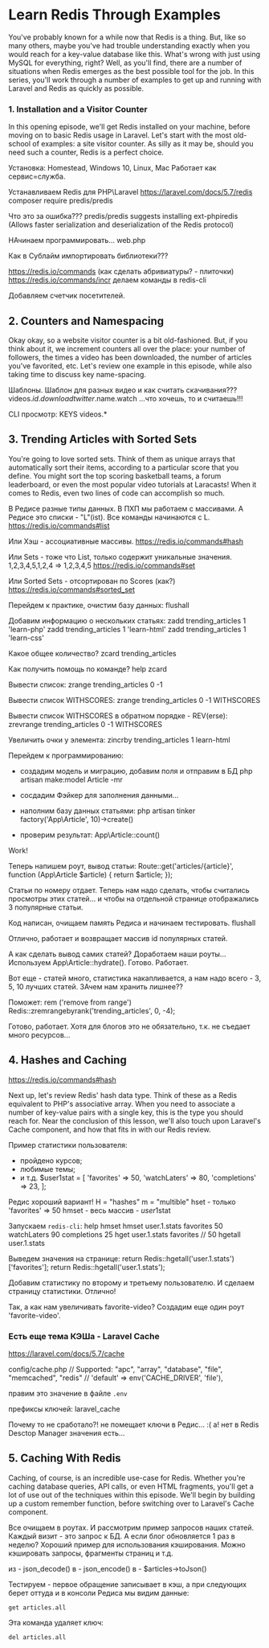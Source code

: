 # Learn Redis Through Examples

You've probably known for a while now that Redis is a thing. But, like so many others, maybe you've had trouble understanding exactly when you would reach for a key-value database like this. What's wrong with just using MySQL for everything, right? Well, as you'll find, there are a number of situations when Redis emerges as the best possible tool for the job. In this series, you'll work through a number of examples to get up and running with Laravel and Redis as quickly as possible.

### 1. Installation and a Visitor Counter
In this opening episode, we'll get Redis installed on your machine, before moving on to basic Redis usage in Laravel. Let's start with the most old-school of examples: a site visitor counter. As silly as it may be, should you need such a counter, Redis is a perfect choice.

Установка: Homestead, Windows 10, Linux, Mac
Работает как сервис=служба.

Устанавливаем Redis для PHP\Laravel
https://laravel.com/docs/5.7/redis
composer require predis/predis

Что это за ошибка???
predis/predis suggests installing ext-phpiredis (Allows faster serialization and deserialization of the Redis protocol)

НАчинаем программировать...
web.php

Как в Сублайм импортировать библиотеки???


https://redis.io/commands (как сделать абривиатуры? - плиточки)
https://redis.io/commands/incr
делаем команды в redis-cli

Добавляем счетчик посетителей.

## 2. Counters and Namespacing
Okay okay, so a website visitor counter is a bit old-fashioned. But, if you think about it, we increment counters all over the place: your number of followers, the times a video has been downloaded, the number of articles you've favorited, etc. Let's review one example in this episode, while also taking time to discuss key name-spacing.

Шаблоны. Шаблон для разных видео и как считать скачивания???
videos.$id.download
twitter.$name.watch
...что хочешь, то и считаешь!!!

CLI
просмотр:
KEYS videos.*

## 3. Trending Articles with Sorted Sets
You're going to love sorted sets. Think of them as unique arrays that automatically sort their items, according to a particular score that you define. You might sort the top scoring basketball teams, a forum leaderboard, or even the most popular video tutorials at Laracasts! When it comes to Redis, even two lines of code can accomplish so much.

В Редисе разные типы данных. В ПХП мы работаем с массивами. А Редисе это списки - "L"(ist). Все команды начинаются с L.
https://redis.io/commands#list

Или Хэш - ассоциативные массивы.
https://redis.io/commands#hash

Или Sets - тоже что List, только содержит уникальные значения.
1,2,3,4,5,1,2,4 => 1,2,3,4,5
https://redis.io/commands#set

Или Sorted Sets - отсортирован по Scores (как?)
https://redis.io/commands#sorted_set

Перейдем к практике, очистим базу данных:
flushall

Добавим информацию о нескольких статьях:
zadd trending_articles 1 'learn-php'
zadd trending_articles 1 'learn-html'
zadd trending_articles 1 'learn-css'

Какое общее количество?
zcard trending_articles

Как получить помощь по команде?
help zcard

Вывести список:
zrange trending_articles 0 -1

Вывести список WITHSCORES:
zrange trending_articles 0 -1 WITHSCORES

Вывести список WITHSCORES в обратном порядке - REV(erse):
zrevrange trending_articles 0 -1 WITHSCORES

Увеличить очки у элемента:
zincrby trending_articles 1 learn-html

Перейдем к программированию:
- создадим модель и миграцию, добавим поля и отправим в БД
php artisan make:model Article -mr

- сосдадим Фэйкер для заполнения данными...

- наполним базу данных статьями:
php artisan tinker
factory('App\Article', 10)->create()

- проверим результат:
App\Article::count()

Work!

Теперь напишем роут, вывод статьи:
Route::get('articles/{article}', function (App\Article $article) {
    return $article;
});

Статьи по номеру отдает. Теперь нам надо сделать, чтобы считались просмотры этих статей... и чтобы на отдельной странице отображались 3 популярные статьи.

Код написан, очищаем память Редиса и начинаем тестировать.
flushall

Отлично, работает и возвращает массив id популярных статей.

А как сделать вывод самих статей? Доработаем наши роуты... Используем App\Article::hydrate(). Готово. Работает.

Вот еще - статей много, статистика накапливается, а нам надо всего - 3, 5, 10 лучших статей. ЗАчем нам хранить лишнее??

Поможет: rem ('remove from range')
Redis::zremrangebyrank('trending_articles', 0, -4);

Готово, работает. Хотя для блогов это не обязательно, т.к. не съедает много ресурсов...

## 4. Hashes and Caching
https://redis.io/commands#hash

Next up, let's review Redis' hash data type. Think of these as a Redis equivalent to PHP's associative array. When you need to associate a number of key-value pairs with a single key, this is the type you should reach for. Near the conclusion of this lesson, we'll also touch upon Laravel's Cache component, and how that fits in with our Redis review.

Пример статистики пользователя:
- пройдено курсов;
- любимые темы;
- и т.д.
$user1stat = [
    'favorites' => 50,
    'watchLaters' => 80,
    'completions' => 23,
];

Редис хороший вариант!
H = "hashes"
m = "multible"
hset - только 'favorites' => 50
hmset - весь массив - $user1$stat

Запускаем `redis-cli`:
help hmset
hmset user.1.stats favorites 50 watchLaters 90 completions 25
hget user.1.stats favorites
// 50
hgetall user.1.stats

Выведем значения на странице:
    return Redis::hgetall('user.1.stats')['favorites'];
    return Redis::hgetall('user.1.stats');

Добавим статистику по второму и третьему пользователю.
И сделаем страницу статистики. Отлично!

Так, а как нам увеличивать favorite-video? Создадим еще один роут 'favorite-video'.

### Есть еще тема КЭШа - Laravel Cache
https://laravel.com/docs/5.7/cache

config/cache.php
// Supported: "apc", "array", "database", "file", "memcached", "redis"
// 'default' => env('CACHE_DRIVER', 'file'),

правим это значение в файле `.env`

префиксы ключей:
laravel_cache

Почему то не сработало?! не помещает ключи в Редис... :(
а! нет в Redis Desctop Manager значения есть...



## 5. Caching With Redis

Caching, of course, is an incredible use-case for Redis. Whether you're caching database queries, API calls, or even HTML fragments, you'll get a lot of use out of the techniques within this episode. We'll begin by building up a custom remember function, before switching over to Laravel's Cache component.

Все очищаем в роутах. И рассмотрим пример запросов наших статей. Каждый визит - это запрос к БД. А если блог обновляется 1 раз в неделю? Хороший пример для использования кэширования. Можно кэшировать запросы, фрагменты страниц и т.д.

из - json_decode()
в - json_encode()
в - $articles->toJson()

Тестируем - первое обращение записывает в кэш, а при следующих берет оттуда и в консоли Редиса мы видим данные:
```
get articles.all
```

Эта команда удаляет ключ:
```
del articles.all
```

